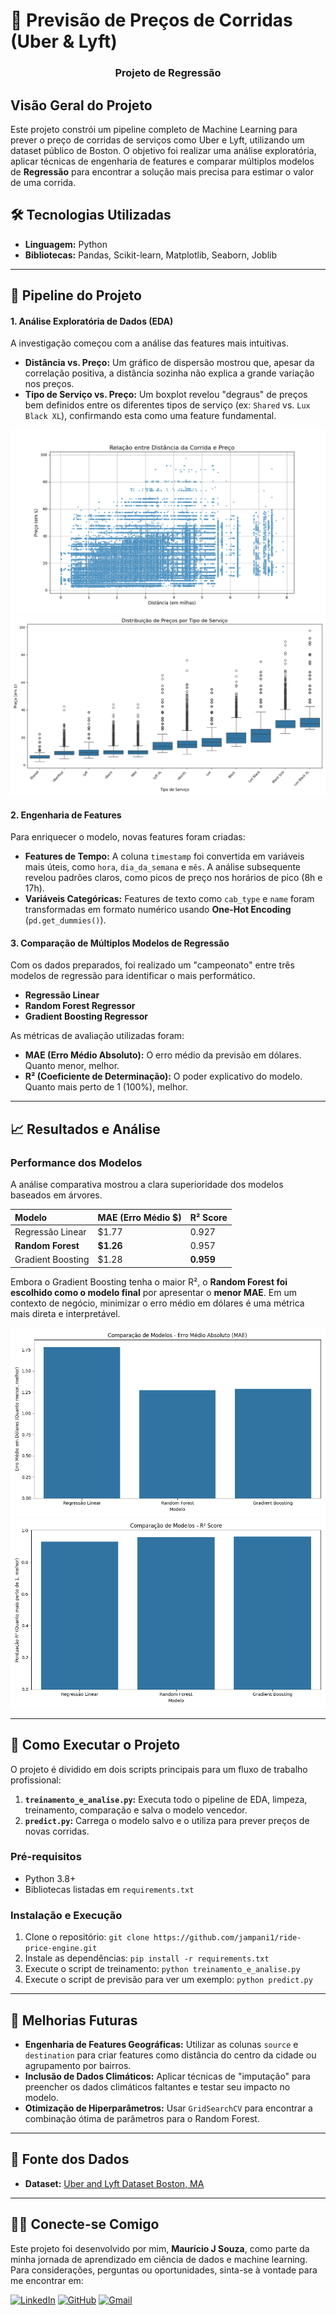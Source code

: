 # 🚗 Previsão de Preços de Corridas (Uber & Lyft)
### <p align="center">Projeto de Regressão</p>

## Visão Geral do Projeto
Este projeto constrói um pipeline completo de Machine Learning para prever o preço de corridas de serviços como Uber e Lyft, utilizando um dataset público de Boston. O objetivo foi realizar uma análise exploratória, aplicar técnicas de engenharia de features e comparar múltiplos modelos de **Regressão** para encontrar a solução mais precisa para estimar o valor de uma corrida.

## 🛠️ Tecnologias Utilizadas
- **Linguagem:** Python
- **Bibliotecas:** Pandas, Scikit-learn, Matplotlib, Seaborn, Joblib

---

## 🔬 Pipeline do Projeto

#### 1. Análise Exploratória de Dados (EDA)
A investigação começou com a análise das features mais intuitivas.
- **Distância vs. Preço:** Um gráfico de dispersão mostrou que, apesar da correlação positiva, a distância sozinha não explica a grande variação nos preços.
- **Tipo de Serviço vs. Preço:** Um boxplot revelou "degraus" de preços bem definidos entre os diferentes tipos de serviço (ex: `Shared` vs. `Lux Black XL`), confirmando esta como uma feature fundamental.

![Gráfico de Dispersão de Distância vs. Preço][distancia_preco]
![Boxplot de Tipo de Serviço vs. Preço][tiposervico_preco]

#### 2. Engenharia de Features
Para enriquecer o modelo, novas features foram criadas:
- **Features de Tempo:** A coluna `timestamp` foi convertida em variáveis mais úteis, como `hora`, `dia_da_semana` e `mês`. A análise subsequente revelou padrões claros, como picos de preço nos horários de pico (8h e 17h).
- **Variáveis Categóricas:** Features de texto como `cab_type` e `name` foram transformadas em formato numérico usando **One-Hot Encoding** (`pd.get_dummies()`).

#### 3. Comparação de Múltiplos Modelos de Regressão
Com os dados preparados, foi realizado um "campeonato" entre três modelos de regressão para identificar o mais performático.
- **Regressão Linear**
- **Random Forest Regressor**
- **Gradient Boosting Regressor**

As métricas de avaliação utilizadas foram:
- **MAE (Erro Médio Absoluto):** O erro médio da previsão em dólares. Quanto menor, melhor.
- **R² (Coeficiente de Determinação):** O poder explicativo do modelo. Quanto mais perto de 1 (100%), melhor.

---

## 📈 Resultados e Análise

### Performance dos Modelos
A análise comparativa mostrou a clara superioridade dos modelos baseados em árvores.

| Modelo | MAE (Erro Médio $) | R² Score |
| :--- | :--- | :--- |
| Regressão Linear | $1.77 | 0.927 |
| **Random Forest** | **$1.26** | 0.957 |
| Gradient Boosting | $1.28 | **0.959** |

Embora o Gradient Boosting tenha o maior R², o **Random Forest foi escolhido como o modelo final** por apresentar o **menor MAE**. Em um contexto de negócio, minimizar o erro médio em dólares é uma métrica mais direta e interpretável.

![Gráfico de Barras de MAE por Modelo][comparacao_mae]
![Gráfico de Barras de R² por Modelo][comparacao_r2]

---

## 🚀 Como Executar o Projeto

O projeto é dividido em dois scripts principais para um fluxo de trabalho profissional:

1.  **`treinamento_e_analise.py`:** Executa todo o pipeline de EDA, limpeza, treinamento, comparação e salva o modelo vencedor.
2.  **`predict.py`:** Carrega o modelo salvo e o utiliza para prever preços de novas corridas.

### Pré-requisitos
- Python 3.8+
- Bibliotecas listadas em `requirements.txt`

### Instalação e Execução
1. Clone o repositório: `git clone https://github.com/jampani1/ride-price-engine.git`
2. Instale as dependências: `pip install -r requirements.txt`
3. Execute o script de treinamento: `python treinamento_e_analise.py`
4. Execute o script de previsão para ver um exemplo: `python predict.py`

---

## 🔮 Melhorias Futuras
- **Engenharia de Features Geográficas:** Utilizar as colunas `source` e `destination` para criar features como distância do centro da cidade ou agrupamento por bairros.
- **Inclusão de Dados Climáticos:** Aplicar técnicas de "imputação" para preencher os dados climáticos faltantes e testar seu impacto no modelo.
- **Otimização de Hiperparâmetros:** Usar `GridSearchCV` para encontrar a combinação ótima de parâmetros para o Random Forest.

---

## 📄 Fonte dos Dados
- **Dataset:** [Uber and Lyft Dataset Boston, MA](https://www.kaggle.com/datasets/brllrb/uber-and-lyft-dataset-boston-ma)

---

## 👨‍💻 Conecte-se Comigo

Este projeto foi desenvolvido por mim, **Maurício J Souza**, como parte da minha jornada de aprendizado em ciência de dados e machine learning. Para considerações, perguntas ou oportunidades, sinta-se à vontade para me encontrar em:

[![LinkedIn](https://img.shields.io/badge/LinkedIn-0077B5?style=for-the-badge&logo=linkedin&logoColor=white)](https://www.linkedin.com/in/mauriciojampani/)
[![GitHub](https://img.shields.io/badge/GitHub-100000?style=for-the-badge&logo=github&logoColor=white)](https://github.com/jampani1)
[![Gmail](https://img.shields.io/badge/Gmail-D14836?style=for-the-badge&logo=gmail&logoColor=white)](mailto:mmjampani13@gmail.com)

[distancia_preco]: imgs/distancia_preco.png
[tiposervico_preco]: imgs/tiposervico_preco.png
[comparacao_mae]: imgs/comparacao_modelos_regressao_mae.png
[comparacao_r2]: imgs/comparacao_modelos_regressao_r2.png
